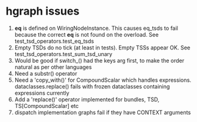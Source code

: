 # hgraph issues

1. __eq__ is defined on WiringNodeInstance.  This causes eq_tsds to fail because the correct __eq__ is not found on the overload. See test_tsd_operators.test_eq_tsds
2. Empty TSDs do no tick (at least in tests). Empty TSSs appear OK.  See test_tsd_operators.test_sum_tsd_unary
3. Would be good if switch_() had the keys arg first, to make the order natural as per other languages
4. Need a substr() operator
5. Need a 'copy_with()' for CompoundScalar which handles expressions.  dataclasses.replace() fails with frozen dataclasses containing expressions currently
6. Add a 'replace()' operator implemented for bundles, TSD, TS[CompoundScalar] etc
7. dispatch implementation graphs fail if they have CONTEXT arguments
